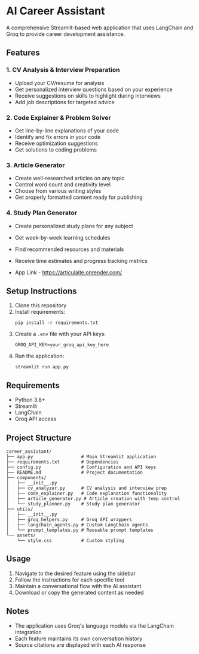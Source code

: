 # AI Career Assistant

A comprehensive Streamlit-based web application that uses LangChain and Groq to provide career development assistance.

## Features

### 1. CV Analysis & Interview Preparation
- Upload your CV/resume for analysis
- Get personalized interview questions based on your experience
- Receive suggestions on skills to highlight during interviews
- Add job descriptions for targeted advice

### 2. Code Explainer & Problem Solver
- Get line-by-line explanations of your code
- Identify and fix errors in your code
- Receive optimization suggestions
- Get solutions to coding problems

### 3. Article Generator
- Create well-researched articles on any topic
- Control word count and creativity level
- Choose from various writing styles
- Get properly formatted content ready for publishing

### 4. Study Plan Generator
- Create personalized study plans for any subject
- Get week-by-week learning schedules
- Find recommended resources and materials
- Receive time estimates and progress tracking metrics

- App Link - https://articulaite.onrender.com/

## Setup Instructions

1. Clone this repository
2. Install requirements:
   ```
   pip install -r requirements.txt
   ```
3. Create a `.env` file with your API keys:
   ```
   GROQ_API_KEY=your_groq_api_key_here
   ```
4. Run the application:
   ```
   streamlit run app.py
   ```

## Requirements

- Python 3.8+
- Streamlit
- LangChain
- Groq API access

## Project Structure

```
career_assistant/
├── app.py                  # Main Streamlit application
├── requirements.txt        # Dependencies
├── config.py               # Configuration and API keys
├── README.md               # Project documentation
├── components/
│   ├── __init__.py
│   ├── cv_analyzer.py      # CV analysis and interview prep
│   ├── code_explainer.py   # Code explanation functionality
│   ├── article_generator.py # Article creation with temp control
│   └── study_planner.py    # Study plan generator
├── utils/
│   ├── __init__.py
│   ├── groq_helpers.py     # Groq API wrappers
│   ├── langchain_agents.py # Custom LangChain agents
│   └── prompt_templates.py # Reusable prompt templates
└── assets/
    └── style.css           # Custom styling
```

## Usage

1. Navigate to the desired feature using the sidebar
2. Follow the instructions for each specific tool
3. Maintain a conversational flow with the AI assistant
4. Download or copy the generated content as needed

## Notes

- The application uses Groq's language models via the LangChain integration
- Each feature maintains its own conversation history
- Source citations are displayed with each AI response
